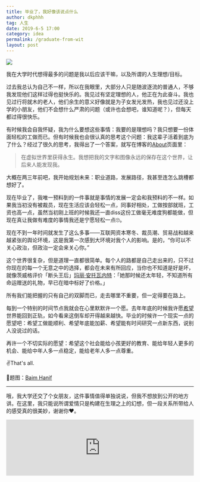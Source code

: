 ```yaml
---
title: 毕业了，我好像该说点什么
author: dkphhh
tag: 人生
date: 2019-6-5 17:00
category: idea
permalink: /graduate-from-wit
layout: post
---
```


![](https://images.unsplash.com/photo-1462536943532-57a629f6cc60?ixlib=rb-1.2.1&ixid=eyJhcHBfaWQiOjEyMDd9)

我在大学时代想得最多的问题是我以后应该干嘛，以及所谓的人生理想/目标。

过去我总认为自己不一样，所以在我眼里，大部分人只是随波逐流的普通人，不够我发现他们这样过得也挺快乐的。我见过有坚定理想的人，他正在为此奋斗。我也见过行将就木的老人，他们余生的意义好像就是为子女发光发热，我也见过还没上学的小朋友，他们不会想什么严肃的问题（或许也会想吧，谁知道呢？），但每天都过得很快乐。

有时候我会自我怀疑，我为什么要想这些事情：我要的是理想吗？我只想要一份体面轻松的工做而已。但有时候我也会很认真的思考这个问题：我这辈子活着到底为了什么？经过了很久的思考，我得出了一个答案，就写在博客的[About](./about)页面里：

> 在虚拟世界里获得永生。我想把我的文字和图像永远的保存在这个世界，让后来人能发现我。
>

大概在两三年前吧，我开始规划未来：职业道路，发展路径，我甚至连怎么跳槽都想好了。

现在毕业了，我唯一预料到的一件事就是事情的发展一定会和我预料的不一样。如果我当初没有被裁员，现在生活应该会轻松一点，同事好相处，工做按部就班，工资也高一点，虽然当初刚上班的时候我还一直diss这份工做毫无难度狗都能做，但现在真让我做有难度的事情我还是宁愿轻松一点🙄。

现在不到一年时间就发生了这么多事——互联网资本寒冬、裁员潮、贸易战和越来越紧张的舆论环境，这是我第一次感到大环境对我个人的影响。是的，“你可以不关心政治，但政治一定会来关心你。”

这个世界很复杂，但是道理一直都很简单。每个人的路都是自己走出来的，只不过你现在的每一个无意之中的选择，都会在未来有所回应，当你也不知道是好是坏，就像茨威格评价「断头王后」[玛丽·安托瓦内特](https://zh.wikipedia.org/wiki/%E7%8E%9B%E4%B8%BD%C2%B7%E5%AE%89%E6%89%98%E7%93%A6%E5%86%85%E7%89%B9)：「她那时候还太年轻，不知道所有命运赠送的礼物，早已在暗中标好了价格。」

所有我们能把握的只有自己的双脚而已，走去哪里不重要，但一定得要在路上。

每到一个特别的时间节点我就会在心里默默许一个愿。去年年底的时候我许愿[希望](./return-reality)世界能回到正轨，如今看来这倒车却开得越来越快。毕业的时候许一个现实一点的愿望吧：希望工做能顺利、希望年底能加薪、希望能有时间研究一点新东西，说别人没说过的话。

再许一个不切实际的愿望：希望这个社会能给小孩更好的教育、能给年轻人更多的机会、能给中年人多一点稳定，能给老年人多一点尊重。

✌That's all.

🌆题图：[Baim Hanif](https://unsplash.com/photos/pYWuOMhtc6k)

---
哦，我大学还交了个女朋友，这件事情值得单独说说，但我不想放到公开的地方讲。在这里，我只能说所谓爱情只是构建在生理之上的幻想，但一段关系所带给人的感受真的很美妙，谢谢你❤。

<iframe allow="autoplay *; encrypted-media *;" frameborder="0" height="150" style="width:100%;max-width:660px;overflow:hidden;background:transparent;" sandbox="allow-forms allow-popups allow-same-origin allow-scripts allow-storage-access-by-user-activation allow-top-navigation-by-user-activation" src="https://embed.music.apple.com/cn/album/city-of-stars/1440863506?i=1440864172"></iframe>

